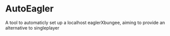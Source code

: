 # AutoEagler
A tool to automaticly set up a localhost eaglerXbungee, aiming to provide an alternative to singleplayer
